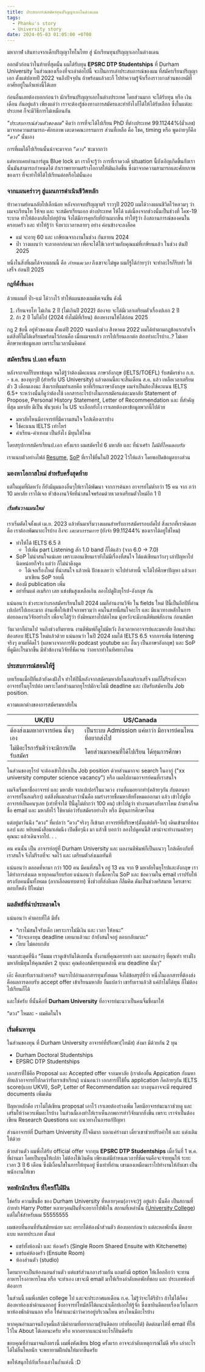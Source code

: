 ```yaml
---
title: ประสบการณ์สมัครทุนปริญญาเอกในต่างแดน
tags:
  - Phanku's story
  - University story
date: 2024-05-03 01:05:00 +0700
---
```

มหากาฬ เส้นทางจากเด็กปริญญาโทในไทย สู่ นักเรียนทุนปริญญาเอกในต่างแดน

ออกตัวก่อนว่าในท้ายที่สุดนั้น ผมได้รับทุน **EPSRC DTP Studentships** ที่ Durham University ในส่วนของเรื่องที่จะเล่าต่อไปนี้ จะเป็นการเล่าประสบการณ์ของผม ที่สมัครเรียนปริญญาเอก ตั้งแต่ปลายปี 2022 จนถึงปัจจุบัน ถ้าพร้อมแล้วละก็ ไปทำความรู้จักเรื่องราวบางส่วนของหมีที่อาศัยอยู่ในถ้ำแห่งนี้ได้เลย

ก่อนอื่นเลยต้องบอกก่อนว่า นักเรียนปริญญาเอกในต่างประเทศ โดยส่วนมาก จะได้รับทุน หรือ เงินเดือน กันอยู่แล้ว
เพียงแต่ว่า เราจะต้องรู้ช่องทางการสมัครและทำยังไงก็ได้ให้ได้รับเลือก ซึ่งในแต่ละประเทศ ก็จะมีวิธีการไม่เหมือนกัน

*"ประสบการณ์ส่วนตัวของผม"* คิดว่า การที่จะได้ไปเรียน PhD ที่ต่างประเทศ
99.11244%(มั่วเลข) มาจากความสามารถ-ศักยภาพ เตะตาคณะกรรมการ
ส่วนที่เหลือ คือ โชค, timing หรือ พูดง่ายๆก็คือ *“ดวง”* นั้นเอง

การที่ผมได้ไปเรียนนั้นน่าจะมาจาก *“ดวง"* ซะมากกว่า

แต่หากเคยอ่านการ์ตูน Blue lock มา เราก็จะรู้ว่า การที่เราดวงดี situation นี้บังเอิญเกิดขึ้นกับเรา นั้นมันสามารถกำหนดได้ ถ้าเราพยายามสร้างโอกาสให้มันเกิดขึ้น ซี่งมาจากความสามารถและศักยภาพของเรา ที่จะทำให้ได้ไปเรียนต่อหรือไม่นั้นเอง

### จากแผนคร่าวๆ สู่แผนการดำเนินชีวิตหลัก ###
ท้าวความย้อนกลับไปเล็กน้อย หลังจากจบปริญญาตรี ราวๆปี 2020 ผมได้วางแผนชีวิตไว้หลวมๆ ว่า ผมจะเรียนโท ให้จบ และ จะสมัครเรียนเอก ต่างประเทศ ให้ได้ แต่เนื่องจากช่วงนั้นเป็นช่วงที่ โคx-19 ระบาด ทำให้ต้องกลับไปอยู่บ้าน จึงได้มีการคุยกับที่บ้านมากขึ้น ทำให้รู้ว่า ถึงสถานการณ์ของคนในครอบครัว และ ทำให้รู้ว่า จังหวะเวลาหลายๆ อย่าง ค่อนข้างจะลงล็อค 
- แม่ จะอายุ 60 และ เกษียณจากงานในช่วง กันยายน 2024 
- ป๊า วางแผนว่า จะลาออกก่อนเวลา เพื่อจะได้ใช้เวลาร่วมกับคุณแม่ที่เกษียนแล้ว ในช่วง ต้นปี 2025 

หนึ่งในสิ่งที่ผมได้จากแผนนี้ คือ *กำหนดเวลา* ถึงเขาจะไม่พูด ผมก็รู้ได้ก่ายๆว่า จะทำอะไรก็รีบทำ ให้เสร็จ ก่อนปี 2025 

#### กฎที่ตั้งขึ้นเอง

ด้วยแผนที่ ป๊า-แม่ ได้วางไว้ ทำให้แผนของผมชัดเจนขึ้น ดังนี้
1. เรียนจบโท ไม่เกิน 2 ปี (ไม่เกินปี 2022) ต้องจบ จะได้มีเวลาเตรียมตัวเรื่องปเอก 2 ปี
2. ถ้า 2 ปี ไม่ได้ไป (2024 ยังไม่มีที่เรียน) ต้องหางานให้ได้ก่อน 2025

กฎ 2 ข้อนี้ อยู่หัวของผม ตั้งแต่ปี 2020
จนมาถึงช่วง สิงหาคม 2022 ผมได้ทำตามกฎข้อแรกสำเร็จ
แต่สิ่งที่ไม่ได้เตรียมพร้อมไว้ก่อนคือ เมื่อผมจบแล้ว การไปเรียนเอกต่อ ต้องทำอะไรบ้าง..?
ไม่เคยศึกษาหาข้อมูลเลย เพราะในเวลานั้นคิดแค่

### สมัครเรียน ป.เอก ครั้งแรก ###

หลังจากจบก็รีบหาข้อมูล จนได้รู้ว่าต้องมีคะแนน ภาษาอังกฤษ (IELTS/TOEFL) รับสมัครช่วง ก.ย. - ธ.ค. ของทุกๆปี (สำหรับ US University) แล้วตอนนี้ละจะสิ้นเดือน ส.ค. แล้ว เหลือเวลาเตรียมตัว 3 เดือนเองนะ
สิ่งแรกที่ผมทำเลยคือ หาที่เรียนภาษาอังกฤษ ผมจำเป็นต้องใช้คะแนน IELTS 6.5+ ระหว่างนั้นก็ดูว่าต้องใช้ เอกสารอะไรบ้างในการสมัครแต่ละมหาลัย Statement of Propose, Personal History Statement, Letter of Recommendation 
และ ที่สำคัญที่สุด มหาลัย มีเป็น พันๆแห่ง ใน US จะเลือกยังไง เราเลยต้องหาข้อมูลพวกนี้ไปด้วย
- มหาลัยไหนมีอาจารย์ที่มีความสนใจ ใกล้เคียงเราบ้าง
- ใช้คะแนน IELTS เท่าไหร่
- ค่าเรียน-ค่าเทอม เป็นยังไง มีทุนให้ไหม

โดยสรุปการสมัครเรียนป.เอก ครั้งแรก ผมสมัครไป 6 มหาลัย และ ที่น่าเศร้า *ไม่มีที่ไหนตอบรับ*

เราแนบตัวอย่างไฟล์ [Resume][resume], [SoP][sop2022] ที่เราใช้ยื่นในปี 2022 ไว้ให้แล้ว โดยขอปิดข้อมูลบางส่วน

### มองหาโอกาสใหม่ สำหรับครั้งสุดท้าย ###
แต่ในมุมที่ผิดหวัง ก็ยังมีมุมมองอื่นๆให้เราได้พัฒนา จากการค้นหา อาจารย์ไม่ต่ำกว่า 15 คน จาก กว่า 10 มหาลัย เราได้เจอ หัวข้องานวิจัยที่น่าสนใจพร้อมด้วยเวลาเตรียมตัวใหม่อีก 1 ปี

##### เริ่มต้นวางแผนใหม่
เราเริ่มตัดใจตั้งแต่ เม.ย. 2023 แล้วหันมาเริ่มวางแผนสำหรับการสมัครรอบถัดไป
สิ่งแรกที่เราคิดเลยคือ เราต้องพัฒนาอะไรบ้าง ถึงจะ *เตะตากรรมการ* (ยังจำ 99.11244% ของเราได้อยู่ใช่ไหม)
- ทำให้ได้ IELTS 6.5 สิ
    - ไปเพิ่ม part Listening สัก 1.0 band ก็ได้แล้ว (จาก 6.0 -> 7.0)
- SoP ไม่น่าสนใจแน่เลย เพราะตอนเขียนเรายังไม่มีเรื่องที่สนใจ ได้แต่เขียนกว้างๆ เล่าปัญหาไปนิดหน่อยก็จริง แต่ว่า ก็ไม่น่าดึงดูด
    - ได้เจอเรื่องใหม่ ที่น่าสนใจ แล้วหนิ ปักธงเลยว่า จะไปทำสายนี้ จะได้ไปศึกษาปัญหา แล้วเอามาเขียน SoP รอบนี้
- ต้องมี publication เพิ่ม
- อย่ายื่นแต่ อเมริกา เลย แข่งขันสูงเหลือเกิน ลองไปดูฝั่งยุโรป-อังกฤษ กัน

แน่นอนว่า ช่วงระหว่างรอสมัครเรียนในปี 2024 ผมก็อ่านงานวิจัย ใน fields ใหม่ ปีนี้เป็นอีกปีที่อ่านเปเปอร์ไปเยอะมาก อ่านเพื่อให้เข้าใจภาพรวมว่า คนในสายนี้สนใจอะไร และ มีแนวทางหลักในการต่อยอดงานวิจัยอย่างไร เพื่อจะได้รู้ว่า ยังมีหนทางไปต่อไหม มุ่งหวังจะมีงานตีพิมพ์สักงาน ก่อนสมัคร

วันเวลาก็ผ่านไป จนถึงช่วงกันยายน งานตีพิมพ์ก็ดูไม่มีหวัง ถึงเวลาหาอาจารย์และมหาลัย อีกแล้วสินะ ต้องสอบ IELTS ใหม่แล้วด้วย
แน่นอนว่า ในปี 2024 ผมได้ IELTS 6.5 จากการเพิ่ม listening จริงๆ ตามที่คิดไว้ (ผลพวงจากการฟัง podcast youtube และ อื่นๆ เป็นภาษาอังกฤษ)
และ SoP ที่ดูมีอะไรมากขึ้น มีหัวข้องานวิจัยที่ชัดเจน ว่าอยากทำในทิศทางไหน


### ประสบการณ์สอนให้รู้ ###
บทเรียนเมื่อปีที่แล้วยังคงฝังใจ ทำให้ปีนี้หลังจากสมัครมหาลัยในอเมริกาเสร็จ ผมก็ไม่รีรอที่จะหาอาจารย์ในยุโรปต่อ เพราะโดยส่วนมากยุโรปมักจะไม่มี deadline และ เปิดรับสมัครเป็น Job position.

ความแตกต่างของการสมัครมหาลัยใน 

| UK/EU   | US/Canada |
| -------- | ------- |
| ต้องส่งเมลหาอาจารย์คน นั้นๆเอง     |เป็นระบบ Admission  แค่หาว่า มีอาจารย์คนไหนที่อยากส่งไป    |
| ไม่มีอะไรการันตีว่าจะมีการเปิดรับสมัคร | โดยส่วนมากคนที่ได้ไปเรียน ได้ทุนการศึกษา |

ในส่วนของยุโรป จะต้องเข้าไปหาเป็น Job position ด้วยส่วนมากจะ search ในอากู๋ ("xx university computer science vacancy") หรือ เมลไปถามอาจารย์คนที่เราสนใจ
	
 
ผมจึงเริ่มหาชื่ออาจารย์ และ มหาลัย จากเปเปอร์ในแวดวง งานที่ผมอยากทำ(คล้ายๆกัน กับตอนหาอาจารย์ในอเมริกา) แต่สิ่งที่แตกต่างกว่านั้นคือ ผมร่างรายชื่อมหาลัยทั้งหมดออกมา แล้ว เข้าไปดูชื่ออาจารย์เป็นคนๆเลย (เท่าที่จำได้ ปีนี้ดูไม่ต่ำกว่า 100 คน) เข้าไปดูว่า ทำงานตรงกับเราไหม ถ้าตรงก็จด ชื่อ email และ มหาลัยไว้ ใช้หาต่อว่ารับสมัครอย่างไร หรือ มีทุนการศึกษาไหม

แต่อยู่มาวันนึง “ดวง” ที่แปลว่า “ดวง”จริงๆ ก็เข้ามา อาจารย์ที่ปรึกษา(ตั้งแต่ปตรี-โท) เดินเข้ามาที่ห้องแลป และ หยิบหนังสือมาเล่มนึง เปิดชื่อๆนึง มา แล้วชี้ บอกว่า ลองไปดูคนนี้สิ เขาน่าจะทำงานคล้ายๆคุณนะ แล้วเดินจากไป. . .

คน คนนั้น เป็น อาจารย์อยู่ที่ Durham University
และ ผลงานตีพิมพ์ก็เป็นแนวๆ ใกล้เคียงกับที่เราสนใจ จึงไม่รีรอที่จะ จดไว้ และ เตรียมตัวส่งเมลทันที

แน่นอนว่า ตลอดที่หามา กว่า 100 คน มีคนที่สนใจ อยู่ 13 คน จาก 9 มหาลัยในยุโรปและอังกฤษ
เราได้ทำการส่งเมล หาทุกคนเรียบร้อย แน่นอนว่า ทั้งเนื้อหาใน SoP และ ข้อความใน email เราปรับให้ตรงกับคนนั้นทั้งหมด (ลากเลือดแทบตาย)
ซึ่งช่วงที่ส่งอีเมล ก็ลืมคิด ดันเป็นช่วงคริสมาต ใครเขาจะตอบก็หลัง ปีใหม่มา 

### ผลลัพธ์ที่น่าประหลาดใจ ###

แน่นอนว่า คำตอบที่ได้ มีทั้ง 
- “เราไม่สนใจรับเด็ก เพราะเราไม่มีเงิน และ เวลา ให้หนะ”
- “ถ้าจะเอาทุน deadline เลยมาแล้วนะ ถ้ายังสนใจอยู่ ตอบกลับมาละ”
- เงียบ ไม่ตอบกลับ

จนมาสะดุดที่นึง
“อืมมม เราดูเข้ากันได้เลยนั้น ทั้งงานที่คุณอยากทำ และ ผลงานเก่าๆ ที่คุณทำ ทางฝั่งมหาลัยมีทุนให้คุณสมัคร 2 ทุนนะ คุณต้องสมัครทุนเหล่านี้ ตาม deadline นั้นๆ”

เอ๊ะ คือเขารับเราแล้วหรอ? จนเราไปอ่านเอกสารทุนทั้งหมด จึงได้ข้อสรุปที่ว่า หนึ่งในเอกสารที่ต้องส่ง คือผลการตอบรับ accept offer เข้าเรียนมหาลัย
งั้นแปลว่า เขารับเราแล้วสิ แค่ถ้าไม่ได้ทุน ก็ไม่ต้องไปเรียนก็ได้

และใช่ครับ ที่นั้นคือที่ **Durham University** ที่อาจารย์มะนาวเป็นคนจิ้มชื่อมาให้

“ดวง” ไหมละ - ผมคิดในใจ

### เริ่มต้นหาทุน ###

ในส่วนของทุน ที่ Durham University อาจารย์ที่ปรึกษา(โทมัส) ส่งมา มีด้วยกัน 2 ทุน
- Durham Doctoral Studentships
- EPSRC DTP Studentships 

เอกสารที่ใช้คือ Proposal และ Accepted offer จากมหาลัย (เราต้องยื่น Appication กับมหาลัยแล้วอาจารย์ไปกดว่ารับเราเข้าเรียน) แน่นอนว่า เอกสารที่ใช้ยื่น application ก็คล้ายๆกัน IELTS score(แบบ UKVI), SoP, Letter of Recommendation และ บางทุนอาจจะมี required documents เพิ่มเติม

ปัญหาหลักคือ เราไม่ได้เขียน proposal เอาไว้ เราเลยต้องร่างเพิ่ม โดยมีอาจารย์มะนาวช่วยดู และ เสริมให้ว่าควรเพิ่มอะไรบ้าง ในส่วนนี้เองทำให้เราเห็นภาพการทำวิจัยมากยิ่งขึ้น เพราะ เราจำเป็นต้องเขียน Research Questions และ แนวทางในการแก้ปัญหา

ส่วนอาจารย์ที่ Durham University ก็ใจดีมาก บอกแค่ร่างมา เดี๋ยวเขาช่วยปรับคำให้ และ แต่งเติมให้ด้วย

ด้วยส่วนตัว ผมพึ่งได้รับ official offer จากทุน **EPSRC DTP Studentships** เมื่อวันที่ 1 พ.ค. ที่ผ่านมา โดยเป็นทุนให้เปล่า ไม่ต้องใช้เงินคืน เพียงแต่มีกำหนดเวลาที่ชัดเจนคือจะจ่ายทุนให้ ระยะเวลา 3 ปี 6 เดือน ซึ่งมีเงื่อนไขในการให้ทุนอยู่ ซึ่งเท่าที่อ่าน เขามองเหมือนเราไปทำงานให้กับเขา เป็นพนักงานให้เขา

### หอพักนักเรียน ที่ใครก็ใฝ่ฝัน ###
ใช่ครับ ความขึ้นชื่อ ของ Durham University ที่หลายๆคน(อาจจะ)รู้ อยู่แล้ว นั้นคือ เป็นสถานที่ถ่ายทำ Harry Potter หลายๆคนฝันที่จะอยากไปพักใน สถานที่เหล่านั้น ([University College][unicollege]) แต่ไม่ใช่สำหรับผม 55555555

ผมชอบที่นอนที่ทันสมัยหน่อย และ อยากได้ห้องน้ำส่วนตัว ต้องบอกก่อนว่า แต่ละหอพักนั้น มีหลายแบบ หลายประเภท ตั้งแต่ 
- แชร์ทั้งห้องน้ำ และ ห้องครัว (Single Room Shared Ensuite with Kitchenette)
- แชร์แค่ห้องครัว (Ensuite Room)
- ห้องส่วนตัว (studio)

โดยมากจะเป็นห้องนอนส่วนตัว แต่แชร์ส่วนกลางร่วมกัน แถมยังมี option ให้เลือกอีกว่า จะทานอาหารโรงอาหารไหม หรือ จะทำเอง
เขาจะมี email มาให้เรียงลำดับหอพักที่ชอบ และ ประเภทห้องที่ต้องการ

ในส่วนนี้ ผมพึ่งสมัคร college ไป และจะประกาศผลเดือน ก.ค. ไม่รู้ว่าจะได้รึป่าว
ถ้าไม่ได้ก็คงต้องหาห้องเช่าด้านนอกอยู่ ซึ่งอาจารย์โทมัสก็ได้แนะนำเด็กปเอกให้รู้จัก ซึ่งเขายินดีตอบเรื่องเว็บในการหาห้องพักด้านนอก หรือ ให้คำแนะนำว่าควรอยู่บริเวณไหน ตรงไหนมีอะไรบ้าง 

หากคุณอ่านมาจนถึงจุดนี้แล้วมีคำถามที่อยากถาม(ยินดีตอบ เท่าที่ตอบได้) ติดต่อมาได้ที่ email ที่ให้ไว้ใน About ได้เลยนะครับ หรือ หากอยากแนะนำอะไรก็ยินดีครับ

ขอบคุณที่อ่านมาจนถึงตรงนี้ ผมพึ่งหัดเขียน blog ครั้งแรก อาจจะลำดับเหตุการณ์ไม่ดี หรือ เล่าอะไรได้ไม่ลื่นไหลนัก จะพยายามฝึกฝนให้มากขึ้นครับ

ขอให้สนุกไปกับเรื่องเล่าในถ้ำแห่งนี้ :D




[resume]: https://drive.google.com/file/d/1EgjC83R1k9TwJJp177tgLKIuCTseF4ws/view?usp=sharing
[sop2022]: https://drive.google.com/file/d/1nZVcN0ZU_LwZ8-4hvRMgXl3WyqNyeL6g/view?usp=share_link
[unicollege]: https://www.google.com/url?sa=i&url=https%3A%2F%2Fwww.durham.ac.uk%2Fcolleges-and-student-experience%2Fcolleges%2Funiversity%2F&psig=AOvVaw3m9wlPIT8C21fic1bfLILE&ust=1714759082865000&source=images&cd=vfe&opi=89978449&ved=0CBIQjRxqFwoTCOjB9cHF74UDFQAAAAAdAAAAABAQ